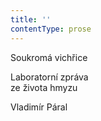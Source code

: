 ```yaml
---
title: ''
contentType: prose
---
```


<section>

Soukromá vichřice

Laboratorní zpráva  
ze života hmyzu

Vladimír Páral

</section>
